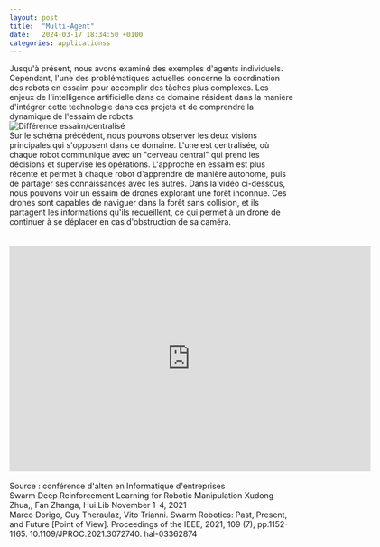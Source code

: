 ```yaml
---
layout: post
title:  "Multi-Agent"
date:   2024-03-17 18:34:50 +0100
categories: applicationss
---
```

<link rel="stylesheet" href="https://picorba.github.io/Rapport-veille-technologique/assets/css/theme_dark.css">
<div class="texte">
Jusqu'à présent, nous avons examiné des exemples d'agents individuels. Cependant, l'une des problématiques actuelles concerne la coordination des robots en essaim pour accomplir des tâches plus complexes. Les enjeux de l'intelligence artificielle dans ce domaine résident dans la manière d'intégrer cette technologie dans ces projets et de comprendre la dynamique de l'essaim de robots.</div>
 <img src="https://picorba.github.io/Rapport-veille-technologique/assets/images/swarm.png" alt="Différence essaim/centralisé"><br>
<div class="texte">
Sur le schéma précédent, nous pouvons observer les deux visions principales qui s'opposent dans ce domaine. L'une est centralisée, où chaque robot communique avec un "cerveau central" qui prend les décisions et supervise les opérations. L'approche en essaim est plus récente et permet à chaque robot d'apprendre de manière autonome, puis de partager ses connaissances avec les autres. Dans la vidéo ci-dessous, nous pouvons voir un essaim de drones explorant une forêt inconnue. Ces drones sont capables de naviguer dans la forêt sans collision, et ils partagent les informations qu'ils recueillent, ce qui permet à un drone de continuer à se déplacer en cas d'obstruction de sa caméra.
</div>
<br><br>
<iframe width="640" height="400" src="https://www.youtube.com/embed/P9ZbipO8vxM" frameborder="0" allowfullscreen></iframe>
<br>
<br>
<div class="texte">
Source : conférence d'alten en Informatique d'entreprises <br>
 Swarm Deep Reinforcement Learning for Robotic Manipulation 
Xudong Zhua,, Fan Zhanga, Hui Lib  November 1-4, 2021 
<br>
Marco Dorigo, Guy Theraulaz, Vito Trianni. Swarm Robotics: Past, Present, and Future [Point of View]. Proceedings of the IEEE, 2021, 109 (7), pp.1152-1165. 10.1109/JPROC.2021.3072740. hal-03362874
<br>
</div>